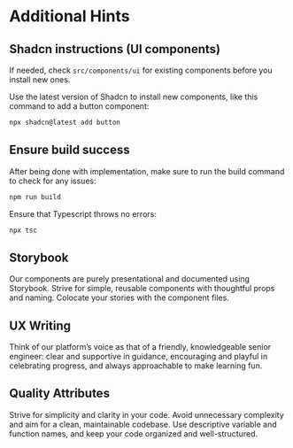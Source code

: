# Additional Hints

## Shadcn instructions (UI components)

If needed, check `src/components/ui` for existing components before you install new ones.

Use the latest version of Shadcn to install new components, like this command to add a button component:

```bash
npx shadcn@latest add button
```

## Ensure build success

After being done with implementation, make sure to run the build command to check for any issues:

```bash
npm run build
```

Ensure that Typescript throws no errors:

```bash
npx tsc
```

## Storybook

Our components are purely presentational and documented using Storybook. Strive for simple, reusable components with thoughtful props and naming.
Colocate your stories with the component files.

## UX Writing

Think of our platform’s voice as that of a friendly, knowledgeable senior engineer: clear and supportive in guidance, encouraging and playful in celebrating progress, and always approachable to make learning fun.

## Quality Attributes

Strive for simplicity and clarity in your code. Avoid unnecessary complexity and aim for a clean, maintainable codebase. Use descriptive variable and function names, and keep your code organized and well-structured.
